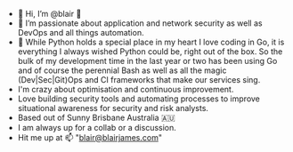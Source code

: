 - 👋 Hi, I’m @blair :wolf:
- :closed_lock_with_key: I’m passionate about application and network security as well as DevOps and all things automation.
- :snake: While Python holds a special place in my heart I love coding in Go, it is everything I always wished Python could be, right out of the box.
So the bulk of my development time in the last year or two has been using Go and of course the perennial Bash as well as all the magic (Dev|Sec|Git)Ops and CI frameworks that make our services sing. 
- I'm crazy about optimisation and continuous improvement.
- Love building security tools and automating processes to improve situational awareness for security and risk analysts. 
- Based out of Sunny Brisbane Australia :australia:
- I am always up for a collab or a discussion. 
- Hit me up at :mailbox: "blair@blairjames.com"
